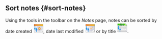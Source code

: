 ## Sort notes {#sort-notes}

Using the tools in the toolbar on the _Notes_ page, notes can be sorted by date created ![](../assets/graphics308.png), date last modified ![](../assets/graphics305.png) or by title ![](../assets/graphics306.png).